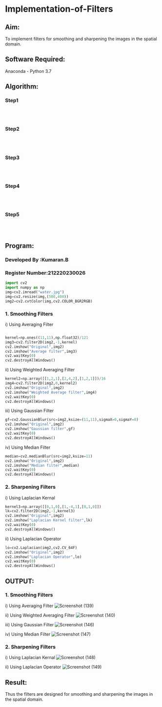 # Implementation-of-Filters
## Aim:
To implement filters for smoothing and sharpening the images in the spatial domain.

## Software Required:
Anaconda - Python 3.7

## Algorithm:
### Step1
</br>
</br> 

### Step2
</br>
</br> 

### Step3
</br>
</br> 

### Step4
</br>
</br> 

### Step5
</br>
</br> 

## Program:
### Developed By   :Kumaran.B
### Register Number:212220230026
```Python
import cv2
import numpy as np
img=cv2.imread("water.jpg")
img=cv2.resize(img,(500,400))
img2=cv2.cvtColor(img,cv2.COLOR_BGR2RGB)
```
### 1. Smoothing Filters
i) Using Averaging Filter
```Python

kernel=np.ones((11,11),np.float32)/121
img3=cv2.filter2D(img2,-1,kernel)
cv2.imshow("Original",img2)
cv2.imshow("Average filter",img3)
cv2.waitKey(0)
cv2.destroyAllWindows()

```
ii) Using Weighted Averaging Filter
```Python
kernel2=np.array([[1,2,1],[2,4,2],[1,2,1]])/16
img4=cv2.filter2D(img2,0,kernel2)
cv2.imshow("Original",img2)
cv2.imshow("Weighted Average filter",img4)
cv2.waitKey(0)
cv2.destroyAllWindows()
```

iii) Using Gaussian Filter
```Python
gf=cv2.GaussianBlur(src=img2,ksize=(11,11),sigmaX=0,sigmaY=0)
cv2.imshow("Original",img2)
cv2.imshow("Gaussian filter",gf)
cv2.waitKey(0)
cv2.destroyAllWindows()
```

iv) Using Median Filter
```Python
median=cv2.medianBlur(src=img2,ksize=11)
cv2.imshow("Original",img2)
cv2.imshow("Median filter",median)
cv2.waitKey(0)
cv2.destroyAllWindows()
```

### 2. Sharpening Filters
i) Using Laplacian Kernal
```Python
kernel3=np.array([[0,1,0],[1,-4,1],[0,1,0]])
lk=cv2.filter2D(img2,-1,kernel3)
cv2.imshow("Original",img2)
cv2.imshow("Laplacian Kernel filter",lk)
cv2.waitKey(0)
cv2.destroyAllWindows()
```
ii) Using Laplacian Operator
```Python
lo=cv2.Laplacian(img2,cv2.CV_64F)
cv2.imshow("Original",img2)
cv2.imshow("Laplacian Operator",lo)
cv2.waitKey(0)
cv2.destroyAllWindows()
```

## OUTPUT:
### 1. Smoothing Filters

i) Using Averaging Filter
![Screenshot (139)](https://user-images.githubusercontent.com/75243072/166453290-0ebe97b3-9280-4909-8bab-cfc9d0168f3d.png)

ii) Using Weighted Averaging Filter
![Screenshot (140)](https://user-images.githubusercontent.com/75243072/166453449-a05ef607-5767-4bab-8960-29b23825fa07.png)

iii) Using Gaussian Filter
![Screenshot (146)](https://user-images.githubusercontent.com/75243072/166920109-a35d82fb-7a47-4fb7-b41d-d2fa33510085.png)

iv) Using Median Filter
![Screenshot (147)](https://user-images.githubusercontent.com/75243072/166920164-e2a42b52-2c95-4ad5-b2f6-28a732773b0a.png)

### 2. Sharpening Filters

i) Using Laplacian Kernal
![Screenshot (148)](https://user-images.githubusercontent.com/75243072/166920308-b991b1b9-37c6-442f-8694-51cac7ef53b8.png)


ii) Using Laplacian Operator
![Screenshot (149)](https://user-images.githubusercontent.com/75243072/166920484-9632a09e-62e5-4fde-8dc1-4b319fe59cbb.png)


## Result:
Thus the filters are designed for smoothing and sharpening the images in the spatial domain.
